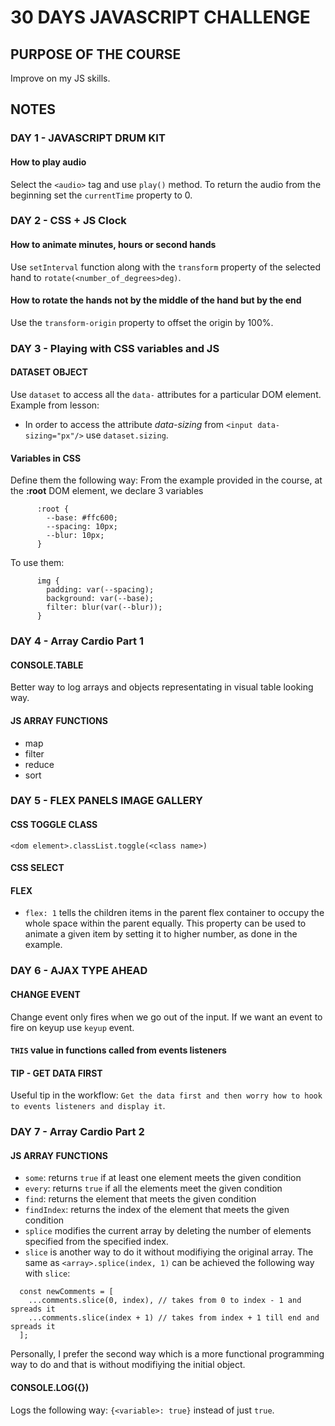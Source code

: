 # 30 DAYS JAVASCRIPT CHALLENGE

## PURPOSE OF THE COURSE

Improve on my JS skills.

## NOTES

### DAY 1 - JAVASCRIPT DRUM KIT

#### How to play audio

Select the `<audio>` tag and use `play()` method. To return the audio from the beginning set the `currentTime` property to 0.

### DAY 2 - CSS + JS Clock

#### How to animate minutes, hours or second hands

Use `setInterval` function along with the `transform` property of the selected hand to `rotate(<number_of_degrees>deg)`.

#### How to rotate the hands not by the middle of the hand but by the end

Use the `transform-origin` property to offset the origin by 100%.

### DAY 3 - Playing with CSS variables and JS

#### DATASET OBJECT

Use `dataset` to access all the `data-` attributes for a particular DOM element.
Example from lesson:

- In order to access the attribute _data-sizing_ from `<input data-sizing="px"/>` use `dataset.sizing`.

#### Variables in CSS

Define them the following way: From the example provided in the course, at the **:root** DOM element, we declare 3 variables

```
      :root {
        --base: #ffc600;
        --spacing: 10px;
        --blur: 10px;
      }
```

To use them:

```
      img {
        padding: var(--spacing);
        background: var(--base);
        filter: blur(var(--blur));
      }
```

### DAY 4 - Array Cardio Part 1

#### CONSOLE.TABLE

Better way to log arrays and objects representating in visual table looking way.

#### JS ARRAY FUNCTIONS

- map
- filter
- reduce
- sort

### DAY 5 - FLEX PANELS IMAGE GALLERY

#### CSS TOGGLE CLASS

`<dom element>.classList.toggle(<class name>)`

#### CSS SELECT

#### FLEX

- `flex: 1` tells the children items in the parent flex container to occupy the whole space within the parent equally. This property can be used to animate a given item by setting it to higher number, as done in the example.

### DAY 6 - AJAX TYPE AHEAD

#### CHANGE EVENT

Change event only fires when we go out of the input. If we want an event to fire on keyup use `keyup` event.

#### `THIS` value in functions called from events listeners

#### TIP - GET DATA FIRST

Useful tip in the workflow: `Get the data first and then worry how to hook to events listeners and display it`.

### DAY 7 - Array Cardio Part 2

#### JS ARRAY FUNCTIONS

- `some`: returns `true` if at least one element meets the given condition
- `every`: returns `true` if all the elements meet the given condition
- `find`: returns the element that meets the given condition
- `findIndex`: returns the index of the element that meets the given condition
- `splice` modifies the current array by deleting the number of elements specified from the specified index.
- `slice` is another way to do it without modifiying the original array. The same as `<array>.splice(index, 1)` can be achieved the following way with `slice`:

```
  const newComments = [
    ...comments.slice(0, index), // takes from 0 to index - 1 and spreads it
    ...comments.slice(index + 1) // takes from index + 1 till end and spreads it
  ];
```

Personally, I prefer the second way which is a more functional programming way to do and that is without modifiying the initial object.

#### CONSOLE.LOG({<variable>})

Logs the following way:
`{<variable>: true}` instead of just `true`.
